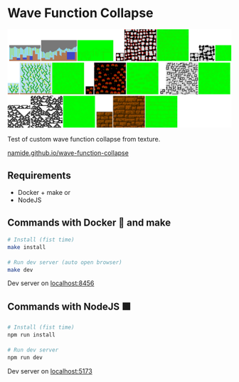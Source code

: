 # Wave Function Collapse

![Screenshot](./public/screenshot.png)

Test of custom wave function collapse from texture.

[namide.github.io/wave-function-collapse](https://namide.github.io/wave-function-collapse/)

## Requirements

- Docker + make or
- NodeJS

## Commands with Docker 🐋 and make

```bash
# Install (fist time)
make install

# Run dev server (auto open browser)
make dev
```

Dev server on [localhost:8456](http://localhost:8456/)

## Commands with NodeJS 🟩

```bash
# Install (fist time)
npm run install

# Run dev server
npm run dev
```

Dev server on [localhost:5173](http://localhost:5173/)
